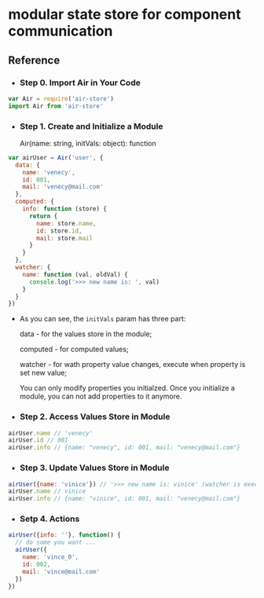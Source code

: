 # modular state store for component communication

## Reference

- ### Step 0. Import Air in Your Code

```js
var Air = require('air-store')
import Air from 'air-store'
```

- ### Step 1. Create and Initialize a Module

    Air(name: string, initVals: object): function

```js
var airUser = Air('user', {
  data: {
    name: 'venecy',
    id: 001,
    mail: 'venecy@mail.com'
  },
  computed: {
    info: function (store) {
      return {
        name: store.name,
        id: store.id,
        mail: store.mail
      }
    }
  },
  watcher: {
    name: function (val, oldVal) {
      console.log('>>> new name is: ', val)
    }
  }
})
```

- As you can see, the `initVals` param has three part:

  data - for the values store in the module;

  computed - for computed values;

  watcher - for wath property value changes, execute when property is set new value;

  You can only modify properties you initialzed. Once you initialize a module, you can not add properties to it anymore.

- ### Step 2. Access Values Store in Module
 
```js
airUser.name // 'venecy'
airUser.id // 001
airUser.info // {name: "venecy", id: 001, mail: "venecy@mail.com"}
```

- ### Step 3. Update Values Store in Module

```js
airUser({name: 'vinice'}) // '>>> new name is: vinice' (watcher is execute)
airUser.name // vinice
airUser.info // {name: "vinice", id: 001, mail: "venecy@mail.com"}
```

- ### Setp 4. Actions
```js
airUser({info: ''}, function() {
  // do some you want ... 
  airUser({
    name: 'vince_0',
    id: 002,
    mail: 'vince@mail.com'
  })
})
```